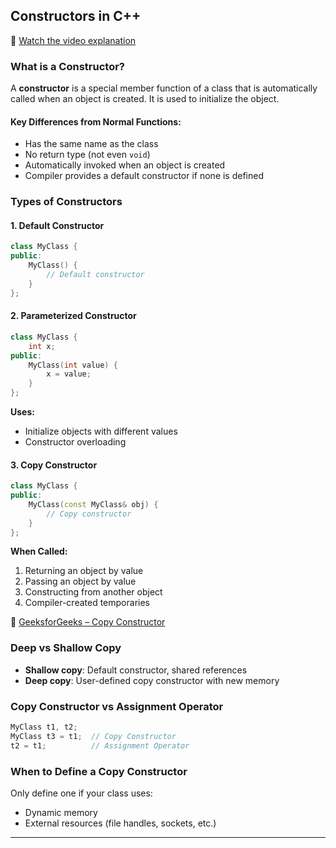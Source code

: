 ## Constructors in C++

🎥 [Watch the video explanation](https://www.youtube.com/watch?v=UYYoq784pQY)

### What is a Constructor?

A **constructor** is a special member function of a class that is automatically called when an object is created. It is used to initialize the object.

#### Key Differences from Normal Functions:

- Has the same name as the class
- No return type (not even `void`)
- Automatically invoked when an object is created
- Compiler provides a default constructor if none is defined

### Types of Constructors

#### 1. Default Constructor

```cpp
class MyClass {
public:
    MyClass() {
        // Default constructor
    }
};
```

#### 2. Parameterized Constructor

```cpp
class MyClass {
    int x;
public:
    MyClass(int value) {
        x = value;
    }
};
```

**Uses:**
- Initialize objects with different values
- Constructor overloading

#### 3. Copy Constructor

```cpp
class MyClass {
public:
    MyClass(const MyClass& obj) {
        // Copy constructor
    }
};
```

**When Called:**
1. Returning an object by value
2. Passing an object by value
3. Constructing from another object
4. Compiler-created temporaries

🔗 [GeeksforGeeks – Copy Constructor](https://www.geeksforgeeks.org/g-fact-13/)

### Deep vs Shallow Copy

- **Shallow copy**: Default constructor, shared references
- **Deep copy**: User-defined copy constructor with new memory

### Copy Constructor vs Assignment Operator

```cpp
MyClass t1, t2;
MyClass t3 = t1;  // Copy Constructor
t2 = t1;          // Assignment Operator
```

### When to Define a Copy Constructor

Only define one if your class uses:
- Dynamic memory
- External resources (file handles, sockets, etc.)

---